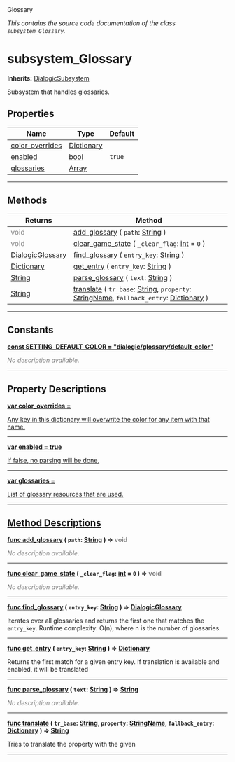 
<div class="header-banner purple">
<div class="header-label purple">Glossary</div>
</div>

*This contains the source code documentation of the class `subsystem_Glossary`.*
        
# subsystem_Glossary
**Inherits:** [DialogicSubsystem](class_dialogicsubsystem.md)

Subsystem that handles glossaries.
## Properties
Name | Type | Default 
--- | --- | --- 
[<span class="hljs-title">color_overrides</span>](#property-color_overrides) | [Dictionary](https://docs.godotengine.org/en/latest/classes/class_dictionary.html#class-dictionary) |   
[<span class="hljs-title">enabled</span>](#property-enabled) | [bool](https://docs.godotengine.org/en/latest/classes/class_bool.html#class-bool) |  `true` 
[<span class="hljs-title">glossaries</span>](#property-glossaries) | [Array](https://docs.godotengine.org/en/latest/classes/class_array.html#class-array) |   
--- 

## Methods
Returns | Method 
--- | --- 
<span style = "color: gray">void</span> | [<span class="hljs-title">add_glossary</span>](#method-add_glossary) ( `path`: [String](https://docs.godotengine.org/en/latest/classes/class_string.html#class-string) ) 
<span style = "color: gray">void</span> | [<span class="hljs-title">clear_game_state</span>](#method-clear_game_state) ( `_clear_flag`: [int](https://docs.godotengine.org/en/latest/classes/class_int.html#class-int) = `0` ) 
<span class="hljs-attribute">[DialogicGlossary](class_dialogicglossary.md)</span> | [<span class="hljs-title">find_glossary</span>](#method-find_glossary) ( `entry_key`: [String](https://docs.godotengine.org/en/latest/classes/class_string.html#class-string) ) 
<span class="hljs-attribute">[Dictionary](https://docs.godotengine.org/en/latest/classes/class_dictionary.html#class-dictionary)</span> | [<span class="hljs-title">get_entry</span>](#method-get_entry) ( `entry_key`: [String](https://docs.godotengine.org/en/latest/classes/class_string.html#class-string) ) 
<span class="hljs-attribute">[String](https://docs.godotengine.org/en/latest/classes/class_string.html#class-string)</span> | [<span class="hljs-title">parse_glossary</span>](#method-parse_glossary) ( `text`: [String](https://docs.godotengine.org/en/latest/classes/class_string.html#class-string) ) 
<span class="hljs-attribute">[String](https://docs.godotengine.org/en/latest/classes/class_string.html#class-string)</span> | [<span class="hljs-title">translate</span>](#method-translate) ( `tr_base`: [String](https://docs.godotengine.org/en/latest/classes/class_string.html#class-string), `property`: [StringName](https://docs.godotengine.org/en/latest/classes/class_stringname.html#class-stringname), `fallback_entry`: [Dictionary](https://docs.godotengine.org/en/latest/classes/class_dictionary.html#class-dictionary) ) 
--- 
## Constants


<a class="header" id="constant-SETTING_DEFAULT_COLOR" href="#constant-SETTING_DEFAULT_COLOR">**<span class="hljs-attribute">const</span> <span class="hljs-title">SETTING_DEFAULT_COLOR</span><span class="hljs-comment"> = "dialogic/glossary/default_color"</span>**</a>



 <span style = "color: gray">*No description available.*</span> 

---
## Property Descriptions



<a class="header" id="property-color_overrides" href="#property-color_overrides">**<span class="hljs-attribute">var</span> <span class="hljs-title">color_overrides</span> <span style = "color: gray"> = </span> <unknown>** 



Any key in this dictionary will overwrite the color for any item with that name.

---



<a class="header" id="property-enabled" href="#property-enabled">**<span class="hljs-attribute">var</span> <span class="hljs-title">enabled</span> <span style = "color: gray"> = </span> true** 



If false, no parsing will be done.

---



<a class="header" id="property-glossaries" href="#property-glossaries">**<span class="hljs-attribute">var</span> <span class="hljs-title">glossaries</span> <span style = "color: gray"> = </span> <unknown>** 



List of glossary resources that are used.

---

## Method Descriptions



<a class="header" id="method-add_glossary" href="#method-add_glossary">**<span class="hljs-attribute">func</span> [<span class="hljs-title">add_glossary</span>](#method-add_glossary) ( `path`: [String](https://docs.godotengine.org/en/latest/classes/class_string.html#class-string) )</a>  ⇒ <span style = "color: gray">void</span>** 



 <span style = "color: gray">*No description available.*</span> 

---



<a class="header" id="method-clear_game_state" href="#method-clear_game_state">**<span class="hljs-attribute">func</span> [<span class="hljs-title">clear_game_state</span>](#method-clear_game_state) ( `_clear_flag`: [int](https://docs.godotengine.org/en/latest/classes/class_int.html#class-int) = `0` )</a>  ⇒ <span style = "color: gray">void</span>** 



 <span style = "color: gray">*No description available.*</span> 

---



<a class="header" id="method-find_glossary" href="#method-find_glossary">**<span class="hljs-attribute">func</span> [<span class="hljs-title">find_glossary</span>](#method-find_glossary) ( `entry_key`: [String](https://docs.godotengine.org/en/latest/classes/class_string.html#class-string) )</a>  ⇒ <span class="hljs-attribute">[DialogicGlossary](class_dialogicglossary.md)</span>** 



Iterates over all glossaries and returns the first one that matches the `entry_key`.  Runtime complexity: O(n), where n is the number of glossaries.

---



<a class="header" id="method-get_entry" href="#method-get_entry">**<span class="hljs-attribute">func</span> [<span class="hljs-title">get_entry</span>](#method-get_entry) ( `entry_key`: [String](https://docs.godotengine.org/en/latest/classes/class_string.html#class-string) )</a>  ⇒ <span class="hljs-attribute">[Dictionary](https://docs.godotengine.org/en/latest/classes/class_dictionary.html#class-dictionary)</span>** 



Returns the first match for a given entry key. If translation is available and enabled, it will be translated

---



<a class="header" id="method-parse_glossary" href="#method-parse_glossary">**<span class="hljs-attribute">func</span> [<span class="hljs-title">parse_glossary</span>](#method-parse_glossary) ( `text`: [String](https://docs.godotengine.org/en/latest/classes/class_string.html#class-string) )</a>  ⇒ <span class="hljs-attribute">[String](https://docs.godotengine.org/en/latest/classes/class_string.html#class-string)</span>** 



 <span style = "color: gray">*No description available.*</span> 

---



<a class="header" id="method-translate" href="#method-translate">**<span class="hljs-attribute">func</span> [<span class="hljs-title">translate</span>](#method-translate) ( `tr_base`: [String](https://docs.godotengine.org/en/latest/classes/class_string.html#class-string), `property`: [StringName](https://docs.godotengine.org/en/latest/classes/class_stringname.html#class-stringname), `fallback_entry`: [Dictionary](https://docs.godotengine.org/en/latest/classes/class_dictionary.html#class-dictionary) )</a>  ⇒ <span class="hljs-attribute">[String](https://docs.godotengine.org/en/latest/classes/class_string.html#class-string)</span>** 



Tries to translate the property with the given

---


